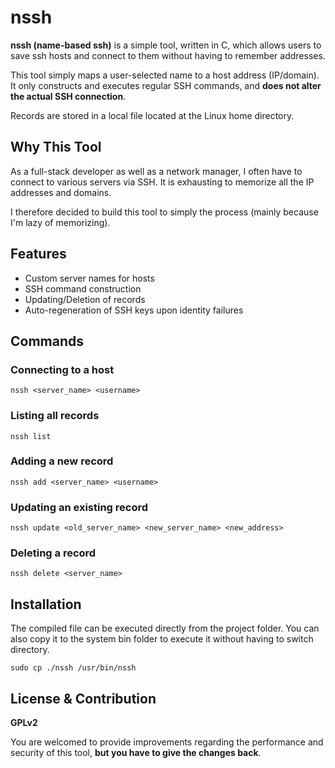 # nssh

**nssh (name-based ssh)** is a simple tool, written in C, which allows users to save ssh hosts and connect to them without having to remember addresses.

This tool simply maps a user-selected name to a host address (IP/domain). It only constructs and executes regular SSH commands, and **does not alter the actual SSH connection**.

Records are stored in a local file located at the Linux home directory.

## Why This Tool
As a full-stack developer as well as a network manager, I often have to connect to various servers via SSH. It is exhausting to memorize all the IP addresses and domains.

I therefore decided to build this tool to simply the process (mainly because I'm lazy of memorizing). 


## Features
- Custom server names for hosts
- SSH command construction
- Updating/Deletion of records
- Auto-regeneration of SSH keys upon identity failures

## Commands
### Connecting to a host
```
nssh <server_name> <username>
```

### Listing all records
```
nssh list
```

### Adding a new record
```
nssh add <server_name> <username>
```

### Updating an existing record
```
nssh update <old_server_name> <new_server_name> <new_address>
```

### Deleting a record
```
nssh delete <server_name>
```

## Installation
The compiled file can be executed directly from the project folder. You can also copy it to the system bin folder to execute it without having to switch directory.

```
sudo cp ./nssh /usr/bin/nssh
```

## License & Contribution
**GPLv2**

You are welcomed to provide improvements regarding the performance and security of this tool, **but you have to give the changes back**.